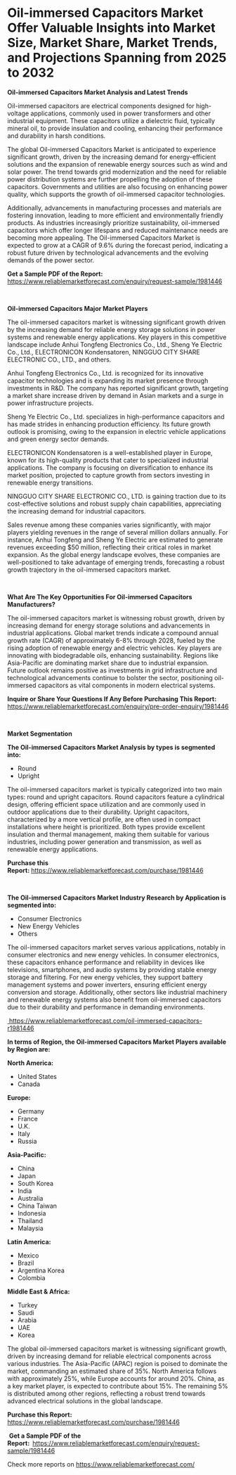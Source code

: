 <p><h1>Oil-immersed Capacitors Market Offer Valuable Insights into Market Size, Market Share, Market Trends, and Projections Spanning from 2025 to 2032</h1></p><p><strong>Oil-immersed Capacitors Market Analysis and Latest Trends</strong></p>
<p><p>Oil-immersed capacitors are electrical components designed for high-voltage applications, commonly used in power transformers and other industrial equipment. These capacitors utilize a dielectric fluid, typically mineral oil, to provide insulation and cooling, enhancing their performance and durability in harsh conditions. </p><p>The global Oil-immersed Capacitors Market is anticipated to experience significant growth, driven by the increasing demand for energy-efficient solutions and the expansion of renewable energy sources such as wind and solar power. The trend towards grid modernization and the need for reliable power distribution systems are further propelling the adoption of these capacitors. Governments and utilities are also focusing on enhancing power quality, which supports the growth of oil-immersed capacitor technologies.</p><p>Additionally, advancements in manufacturing processes and materials are fostering innovation, leading to more efficient and environmentally friendly products. As industries increasingly prioritize sustainability, oil-immersed capacitors which offer longer lifespans and reduced maintenance needs are becoming more appealing. The Oil-immersed Capacitors Market is expected to grow at a CAGR of 9.6% during the forecast period, indicating a robust future driven by technological advancements and the evolving demands of the power sector.</p></p>
<p><strong>Get a Sample PDF of the Report:&nbsp;</strong> <a href="https://www.reliablemarketforecast.com/enquiry/request-sample/1981446?utm_campaign=2290&utm_medium=2&utm_source=Github&utm_content=ia&utm_term=13022025&utm_id=oil-immersed-capacitors">https://www.reliablemarketforecast.com/enquiry/request-sample/1981446</a></p>
<p>&nbsp;</p>
<p><strong>Oil-immersed Capacitors Major Market Players</strong></p>
<p><p>The oil-immersed capacitors market is witnessing significant growth driven by the increasing demand for reliable energy storage solutions in power systems and renewable energy applications. Key players in this competitive landscape include Anhui Tongfeng Electronics Co., Ltd., Sheng Ye Electric Co., Ltd., ELECTRONICON Kondensatoren, NINGGUO CITY SHARE ELECTRONIC CO., LTD., and others.</p><p>Anhui Tongfeng Electronics Co., Ltd. is recognized for its innovative capacitor technologies and is expanding its market presence through investments in R&D. The company has reported significant growth, targeting a market share increase driven by demand in Asian markets and a surge in power infrastructure projects.</p><p>Sheng Ye Electric Co., Ltd. specializes in high-performance capacitors and has made strides in enhancing production efficiency. Its future growth outlook is promising, owing to the expansion in electric vehicle applications and green energy sector demands. </p><p>ELECTRONICON Kondensatoren is a well-established player in Europe, known for its high-quality products that cater to specialized industrial applications. The company is focusing on diversification to enhance its market position, projected to capture growth from sectors investing in renewable energy transitions.</p><p>NINGGUO CITY SHARE ELECTRONIC CO., LTD. is gaining traction due to its cost-effective solutions and robust supply chain capabilities, appreciating the increasing demand for industrial capacitors.</p><p>Sales revenue among these companies varies significantly, with major players yielding revenues in the range of several million dollars annually. For instance, Anhui Tongfeng and Sheng Ye Electric are estimated to generate revenues exceeding $50 million, reflecting their critical roles in market expansion. As the global energy landscape evolves, these companies are well-positioned to take advantage of emerging trends, forecasting a robust growth trajectory in the oil-immersed capacitors market.</p></p>
<p>&nbsp;</p>
<p><strong>What Are The Key Opportunities For Oil-immersed Capacitors Manufacturers?</strong></p>
<p><p>The oil-immersed capacitors market is witnessing robust growth, driven by increasing demand for energy storage solutions and advancements in industrial applications. Global market trends indicate a compound annual growth rate (CAGR) of approximately 6-8% through 2028, fueled by the rising adoption of renewable energy and electric vehicles. Key players are innovating with biodegradable oils, enhancing sustainability. Regions like Asia-Pacific are dominating market share due to industrial expansion. Future outlook remains positive as investments in grid infrastructure and technological advancements continue to bolster the sector, positioning oil-immersed capacitors as vital components in modern electrical systems.</p></p>
<p><strong>Inquire or Share Your Questions If Any Before Purchasing This Report:</strong> <a href="https://www.reliablemarketforecast.com/enquiry/pre-order-enquiry/1981446?utm_campaign=2290&utm_medium=2&utm_source=Github&utm_content=ia&utm_term=13022025&utm_id=oil-immersed-capacitors">https://www.reliablemarketforecast.com/enquiry/pre-order-enquiry/1981446</a></p>
<p>&nbsp;</p>
<p><strong>Market Segmentation</strong></p>
<p><strong>The Oil-immersed Capacitors Market Analysis by types is segmented into:</strong></p>
<p><ul><li>Round</li><li>Upright</li></ul></p>
<p><p>The oil-immersed capacitors market is typically categorized into two main types: round and upright capacitors. Round capacitors feature a cylindrical design, offering efficient space utilization and are commonly used in outdoor applications due to their durability. Upright capacitors, characterized by a more vertical profile, are often used in compact installations where height is prioritized. Both types provide excellent insulation and thermal management, making them suitable for various industries, including power generation and transmission, as well as renewable energy applications.</p></p>
<p><strong>Purchase this Report:&nbsp;</strong><a href="https://www.reliablemarketforecast.com/purchase/1981446?utm_campaign=2290&utm_medium=2&utm_source=Github&utm_content=ia&utm_term=13022025&utm_id=oil-immersed-capacitors">https://www.reliablemarketforecast.com/purchase/1981446</a></p>
<p>&nbsp;</p>
<p><strong>The Oil-immersed Capacitors Market Industry Research by Application is segmented into:</strong></p>
<p><ul><li>Consumer Electronics</li><li>New Energy Vehicles</li><li>Others</li></ul></p>
<p><p>The oil-immersed capacitors market serves various applications, notably in consumer electronics and new energy vehicles. In consumer electronics, these capacitors enhance performance and reliability in devices like televisions, smartphones, and audio systems by providing stable energy storage and filtering. For new energy vehicles, they support battery management systems and power inverters, ensuring efficient energy conversion and storage. Additionally, other sectors like industrial machinery and renewable energy systems also benefit from oil-immersed capacitors due to their durability and performance in demanding environments.</p></p>
<p><a href="https://www.reliablemarketforecast.com/oil-immersed-capacitors-r1981446?utm_campaign=2290&utm_medium=2&utm_source=Github&utm_content=ia&utm_term=13022025&utm_id=oil-immersed-capacitors">&nbsp;https://www.reliablemarketforecast.com/oil-immersed-capacitors-r1981446</a></p>
<p><strong>In terms of Region, the Oil-immersed Capacitors Market Players available by Region are:</strong></p>
<p>
    <p> <strong> North America: </strong>
        <ul>
            <li>United States</li>
            <li>Canada</li>
        </ul>
        </p> 
    <p> <strong> Europe: </strong>
        <ul>
            <li>Germany</li>
            <li>France</li>
            <li>U.K.</li>
            <li>Italy</li>
            <li>Russia</li>
        </ul>
        </p> 
    <p> <strong> Asia-Pacific: </strong>
        <ul>
            <li>China</li>
            <li>Japan</li>
            <li>South Korea</li>
            <li>India</li>
            <li>Australia</li>
            <li>China Taiwan</li>
            <li>Indonesia</li>
            <li>Thailand</li>
            <li>Malaysia</li>
        </ul>
        </p> 
    <p> <strong> Latin America: </strong>
        <ul>
            <li>Mexico</li>
            <li>Brazil</li>
            <li>Argentina Korea</li>
            <li>Colombia</li>
        </ul>
        </p> 
    <p> <strong> Middle East & Africa: </strong>
        <ul>
            <li>Turkey</li>
            <li>Saudi</li>
            <li>Arabia</li>
            <li>UAE</li>
            <li>Korea</li>
        </ul>
    </p>
    </p>
<p><p>The global oil-immersed capacitors market is witnessing significant growth, driven by increasing demand for reliable electrical components across various industries. The Asia-Pacific (APAC) region is poised to dominate the market, commanding an estimated share of 35%. North America follows with approximately 25%, while Europe accounts for around 20%. China, as a key market player, is expected to contribute about 15%. The remaining 5% is distributed among other regions, reflecting a robust trend towards advanced electrical solutions in the global landscape.</p></p>
<p><strong>Purchase this Report: </strong><a href="https://www.reliablemarketforecast.com/purchase/1981446?utm_campaign=2290&utm_medium=2&utm_source=Github&utm_content=ia&utm_term=13022025&utm_id=oil-immersed-capacitors">https://www.reliablemarketforecast.com/purchase/1981446</a></p>
<p>&nbsp;<strong>Get a Sample PDF of the Report:&nbsp;&nbsp;</strong><a href="https://www.reliablemarketforecast.com/enquiry/request-sample/1981446?utm_campaign=2290&utm_medium=2&utm_source=Github&utm_content=ia&utm_term=13022025&utm_id=oil-immersed-capacitors">https://www.reliablemarketforecast.com/enquiry/request-sample/1981446</a></p>
<p><strong></strong></p>
<p>Check more reports on <a href="https://www.reliablemarketforecast.com/?utm_campaign=2290&utm_medium=2&utm_source=Github&utm_content=ia&utm_term=13022025&utm_id=oil-immersed-capacitors">https://www.reliablemarketforecast.com/</a></p>